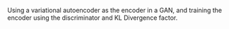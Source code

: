 Using a variational autoencoder as the encoder in a GAN, and training the encoder using the discriminator and KL Divergence factor.

